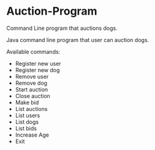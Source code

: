 # Auction-Program
Command Line program that auctions dogs.


Java command line program that user can auction dogs.

Available commands:
- Register new user
- Register new dog
- Remove user
- Remove dog
- Start auction
- Close auction
- Make bid
- List auctions
- List users
- List dogs
- List bids
- Increase Age
- Exit
